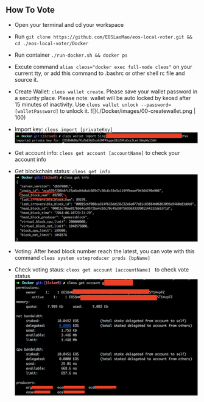 ## How To Vote
* Open your terminal and cd your workspace

* Run `git clone https://github.com/EOSLaoMao/eos-local-voter.git && cd ./eos-local-voter/Docker`

* Run container `./run-docker.sh && docker ps`

* Excute command `alias cleos="docker exec full-node cleos"` on your current tty, or add this command to .bashrc or other shell rc file and source it.

* Create Wallet: `cleos wallet create`. Please save your wallet password in a security place. Please note: wallet will be auto locked by keosd after 15 minutes of inactivity. Use `cleos wallet unlock --password=[walletPassword]` to unlock it.
![](./Docker/images/00-createwallet.png | 100)

* Import key: `cleos import [privateKey]`
![Optional Text](./Docker/images/01-importkey.png)

* Get account info: `cleos get account [accountName]` to check your account info 

* Get blockchain status: `cleos get info` 
![Optional Text](./Docker/images/02-getchaininfo.png)
 
* Voting: After head block number reach the latest, you can vote with this command `cleos system voteproducer prods [bpName]`

* Check voting staus: `cleos get account [accountName] ` to check vote status
![Optional Text](./Docker/images/03-votinginfo.png)
